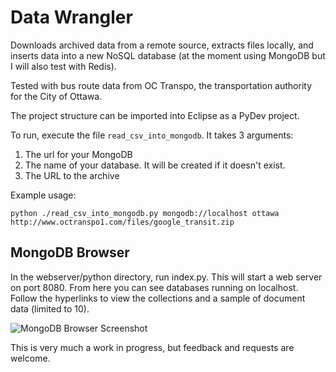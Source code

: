 Data Wrangler
=============
Downloads archived data from a remote source, extracts files locally, and inserts data into a new NoSQL database (at the moment using MongoDB but I will also test with Redis).

Tested with bus route data from OC Transpo, the transportation authority for the City of Ottawa.

The project structure can be imported into Eclipse as a PyDev project. 

To run, execute the file `read_csv_into_mongodb`. It takes 3 arguments:

1. The url for your MongoDB
2. The name of your database. It will be created if it doesn't exist.
3. The URL to the archive

Example usage:
```
python ./read_csv_into_mongodb.py mongodb://localhost ottawa http://www.octranspo1.com/files/google_transit.zip
```
## MongoDB Browser
In the webserver/python directory, run index.py. This will start a web server on port 8080. From here you can see databases running on localhost. Follow the hyperlinks to view the collections and a sample of document data (limited to 10).

![MongoDB Browser Screenshot](/docs/images/MongoDBBrowser.png?raw=true "MongoDB Browser Screenshot")

This is very much a work in progress, but feedback and requests are welcome.
